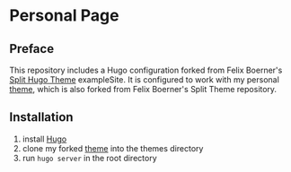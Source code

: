 # Personal Page
## Preface
This repository includes a Hugo configuration forked from Felix Boerner's [Split Hugo Theme](https://github.com/escalate/hugo-split-theme) exampleSite. It is configured to work with my personal [theme](https://github.com/RayNCooper/hugo-split-theme), which is also forked from Felix Boerner's Split Theme repository.

## Installation
1. install [Hugo](https://gohugo.io/getting-started/installing/)
2. clone my forked [theme](https://github.com/RayNCooper/hugo-split-theme) into the themes directory 
3. run `hugo server` in the root directory
